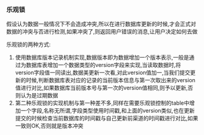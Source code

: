 ### 乐观锁

假设认为数据一般情况下不会造成冲突,所以在进行数据库更新的时候,才会正式对数据的冲突与否进行检测,如果冲突了,则返回用户错误的消息,让用户决定如何去做

乐观锁的两种方式:

1. 使用数据库版本记录机制实现,数据版本即为数据增加一个版本表示,一般是通过为数据库表增加一个数据类型的version字段来实现,当读取数据时,将version字段值一同读出,数据美更新一次看,对此version值加一,当我们提交更新的时候,判断数据库表对应的记录的当前版本信息与第一次取出来的version值进行对比,如果数据库当前版本号与第一次的version值相同,则予以更新,否则认为是过期数据
2. 第二种乐观锁的实现机制与第一种差不多,同样在需要乐观锁控制的table中增加一个字段,名称无所谓,字段类型使用时间戳,和上面的version类似,也在更新提交的时候检查当前数据库的时间戳与自己更新前渠道的时间戳进行对比,如果一致则OK,否则就是版本冲突





